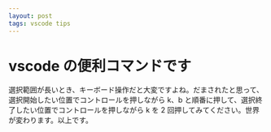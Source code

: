 ```yaml
---
layout: post
tags: vscode tips
---
```


# vscode の便利コマンドです

選択範囲が長いとき、キーボード操作だと大変ですよね。だまされたと思って、選択開始したい位置でコントロールを押しながら k、b と順番に押して、選択終了したい位置でコントロールを押しながら k を 2 回押してみてください。世界が変わります。以上です。
